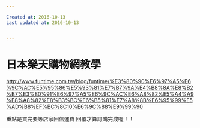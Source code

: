 ```yaml
---

Created at: 2016-10-13
Last updated at: 2016-10-13


---
```


# 日本樂天購物網教學


<http://www.funtime.com.tw/blog/funtime/%E3%80%90%E6%97%A5%E6%9C%AC%E5%95%86%E5%93%81%E7%B7%9A%E4%B8%8A%E8%B2%B7%E3%80%91%E6%97%A5%E6%9C%AC%E6%A8%82%E5%A4%A9%E8%A8%82%E8%B3%BC%E6%B5%81%E7%A8%8B%E6%95%99%E5%AD%B8%EF%BC%8C10%E6%9C%88%E9%99%90>

重點是買完要等店家回信運費
回覆才算訂購完成喔！！

